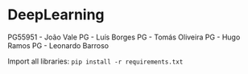 # DeepLearning

PG55951 - João Vale
PG - Luís Borges
PG - Tomás Oliveira
PG - Hugo Ramos
PG - Leonardo Barroso


Import all libraries: 
`pip install -r requirements.txt`
